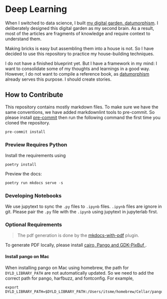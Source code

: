 # Deep Learning

When I switched to data science, I built [my digital garden, datumorphism](https://datumorphism.leima.is/). I deliberately designed this digital garden as my second brain. As a result, most of the articles are fragments of knowledge and require context to understand them.

Making bricks is easy but assembling them into a house is not. So I have decided to use this repository to practice my house-building techniques.

I do not have a finished blueprint yet. But I have a framework in my mind: I want to consolidate some of my thoughts and learnings in a good way. However, I do not want to compile a reference book, as [datumorphism](https://datumorphism.leima.is/) already serves this purpose. I should create stories.


## How to Contribute

This repository contains mostly markdown files. To make sure we have the same conventions, we have added markdownlint tools to pre-commit. So please install [pre-commit](https://pre-commit.com/) then run the following command the first time you cloned the repository.

```bash
pre-commit install
```

### Preview Requires Python

Install the requirements using

```
poetry install
```

Preview the docs:

```python
poetry run mkdocs serve -s
```

### Developing Notebooks

We use jupytext to sync the `.py` files to `.ipynb` files. `.ipynb` files are ignore in git.
Please pair the `.py` file with the `.ipynb` using jupytext in jupyterlab first.

### Optional Requirements

> The pdf generation is done by the [mkdocs-with-pdf](https://github.com/orzih/mkdocs-with-pdf) plugin.

To generate PDF locally, please install [cairo, Pango and GDK-PixBuf ](https://doc.courtbouillon.org/weasyprint/latest/first_steps.html#macos).


#### Install pango on Mac

When installing pango on Mac using homebrew, the path for `DYLD_LIBRARY_PATH` are not automatically updated. So we need to add the correct path for pango, harfbuzz, and fontconfig. For example,

```
export DYLD_LIBRARY_PATH=$DYLD_LIBRARY_PATH:/Users/itsme/homebrew/Cellar/pango/1.48.8/lib:/Users/itsme/homebrew/Cellar/harfbuzz/2.8.2/lib:/Users/itsme/homebrew/Cellar/fontconfig/2.13.1/lib
```
